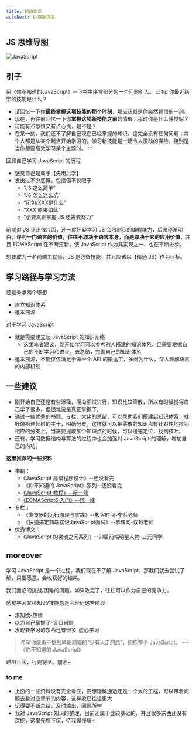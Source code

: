 ```yaml
---
title: 知识体系
autoNext: 1-数据类型
---
```


## JS 思维导图

<img :src="$withBase('/frontend/js/1-JavaScript.jpg')" alt="JavaScript">

## 引子
用《你不知道的JavaScript》--下卷中序言部分的一个问题引入。
::: tip 你最近新学的技能是什么？
* 请回忆一下你**最终掌握这项技能的那个时刻**，那应该就是你突然顿悟的一刻。
* 现在，再往前回忆一下你**掌握这项新技能之前**的情形。那时你是什么感觉呢？
* 可能有点恐惧又有点心慌，是不是？
* 在某一刻，我们还不了解自己现在已经掌握的知识，这完全没有任何问题；每个人都是从某个起点开始学习的。学习新技能是一场令人激动的探险，特别是当你想要高效学习某个主题时。
::: 

回顾自己学习 JavaScript 的历程
* 感觉自己是属于【先用后学】
* 发出过不少感慨，包括但不仅限于 
  * “JS 这么简单” 
  * “JS 怎么这么坑” 
  * “闭包/XXX是什么” 
  * “XXX 原来如此” 
  * “想要真正掌握 JS 还需要努力”

前期对 JS 认识很片面，还一度怀疑学习 JS 会限制我的编程能力，后来逐渐明白，**评判一门语言的价值，往往不取决于语言本身，而是取决于它的应用价值**，并且 ECMAScript 在不断更新，使 JavaScript 作为其实现之一，也在不断进步。

想要成为一名前端工程师，JS 是必备技能，并且应该以【精通 JS】作为目标。

## 学习路径与学习方法
还是秉承两个思想
* 建立知识体系
* 追本溯源

对于学习 JavaScript
* 就是需要建立起 JavaScript 的知识网络
  * 这里笔者建议，刚开始学习可以参考别人搭建的知识体系，但需要根据自己的不断学习和进步，去总结，完善自己的知识体系
* 追本溯源，不能仅仅满足于做一个 API 的搬运工，多问为什么，深入理解语言的内部机制

## 一些建议
* 刚开始自己还是有些浮躁，面向面试进行，知识比较零散，所以有时候觉得自己学了很多，但很难说是真正掌握了。
* 通过一些优秀的书籍、专栏、大佬的总结，可以帮助我们搭建起知识体系，就好像搭建起树的主干，明确分支，这样就可以把零散的知识点有针对性地挂到相应的分支上，当需要提取某个知识点的时候，可以迅速定位，找到枝叶。
* 还有，学习数据结构与算法的过程中也会加强对 JavaScript 的理解，增加自己的内功。

**这里推荐的一些资料**
* 书籍：
  * 《JavaScript 高级程序设计》--还没看完
  * 《你不知道的 JavaScript》系列--还没看完
  * [《JavaScript 教程》--阮一峰](https://wangdoc.com/javascript/basic/index.html)
  * [《ECMAScript6 入门》--阮一峰](https://es6.ruanyifeng.com/)
* 专栏：
  * 《浏览器的运行原理与实践》--极客时间-李兵老师
  * 《快速搞定前端初级JavaScript面试》--慕课网-双越老师
* 优秀博文：
  * 《JavaScript 的灵魂之问系列》--21届前端明星人物-三元同学

## moreover
学习 JavaScript 是一个过程，我们现在不了解 JavaScript，那我们就去尝试了解，只要愿意，会收获好的结果。

我们面临的挑战/困难的问题，如果攻克了，往往可以作为自己的竞争力。

感觉学习某项知识/技能总是会经历这些阶段
* 求知欲-热情
* 以为自己掌握了-盲目自信
* 发现要学习的东西还有很多-虚心学习

> 希望你能勇于挑战崎岖颠簸的“少有人走的路”，拥抱整个 JavaScript。
> ---《你不知道的 JavaScript》

路阻且长，行则将至。加油~

### to me 
* 上面的一些资料没有完全看完，要想理解通透还是一个大的工程，可以带着问题去看对应章节的内容，这样收获往往更大
* 记得要不断总结，及时输出，回顾所学
* 我对 JavaScript 知识的整理，目前还属于比较基础的，并且很多东西还没有深挖，这里先埋下坑，待我慢慢填~